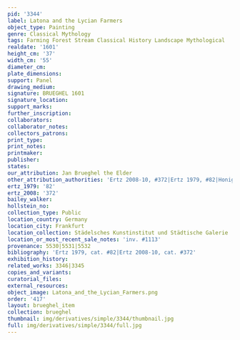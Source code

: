 ```yaml
---
pid: '3344'
label: Latona and the Lycian Farmers
object_type: Painting
genre: Classical Mythology
tags: Farming Forest Stream Classical History Landscape Mythological
realdate: '1601'
height_cm: '37'
width_cm: '55'
diameter_cm: 
plate_dimensions: 
support: Panel
drawing_medium: 
signature: BRUEGHEL 1601
signature_location: 
support_marks: 
further_inscription: 
collaborators: 
collaborator_notes: 
collectors_patrons: 
print_type: 
print_notes: 
printmaker: 
publisher: 
states: 
our_attribution: Jan Brueghel the Elder
other_attribution_authorities: 'Ertz 2008-10, #372|Ertz 1979, #82|Honig database'
ertz_1979: '82'
ertz_2008: '372'
bailey_walker: 
hollstein_no: 
collection_type: Public
location_country: Germany
location_city: Frankfurt
location_collection: Städelsches Kunstinstitut und Städtische Galerie
location_or_most_recent_sale_notes: 'inv. #1113'
provenance: 5530|5531|5532
bibliography: 'Ertz 1979, cat. #82|Ertz 2008-10, cat. #372'
exhibition_history: 
related_works: 3346|3345
copies_and_variants: 
curatorial_files: 
external_resources: 
object_image: Latona_and_the_Lycian_Farmers.png
order: '417'
layout: brueghel_item
collection: brueghel
thumbnail: img/derivatives/simple/3344/thumbnail.jpg
full: img/derivatives/simple/3344/full.jpg
---
```

